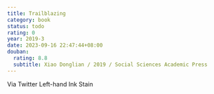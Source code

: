 ```yaml
---
title: Trailblazing
category: book
status: todo
rating: 0
year: 2019-3
date: 2023-09-16 22:47:44+08:00
douban:
  rating: 8.8
  subtitle: Xiao Donglian / 2019 / Social Sciences Academic Press
---
```


Via Twitter Left-hand Ink Stain
